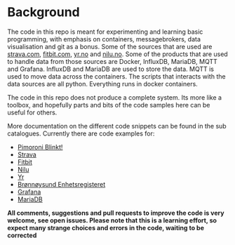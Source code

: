 # Background
The code in this repo is meant for experimenting and learning basic programming, with emphasis on containers, messagebrokers, data visualisation and git as a bonus. Some of the sources that are used are [strava.com](https://www.strava.com), [fitbit.com](https://www.fitbit.com), [yr.no](https://www.yr.no) and [nilu.no](https://www.nilu.no). Some of the products that are used to handle data from those sources are Docker, InfluxDB, MariaDB, MQTT and Grafana. InfluxDB and MariaDB are used to store the data. MQTT is used to move data across the containers. The scripts that interacts with the data sources are all python. Everything runs in docker containers.

The code in this repo does not produce a complete system. Its more like a toolbox, and hopefully parts and bits of the code samples here can be useful for others.

More documentation on the different code snippets can be found in the sub catalogues. Currently there are code examples for:
- [Pimoroni Blinkt!](/blinkt/)
- [Strava](/strava/)
- [Fitbit](/fitbit/)
- [Nilu](/nilu/)
- [Yr](/yr/)
- [Brønnøysund Enhetsregisteret](/br_enhetsregisteret/)
- [Grafana](/grafana/)
- [MariaDB](/mariadb/)

**All comments, suggestions and pull requests to improve the code is very welcome, see open issues. Please note that this is a learning effort, so expect many strange choices and errors in the code, waiting to be corrected**